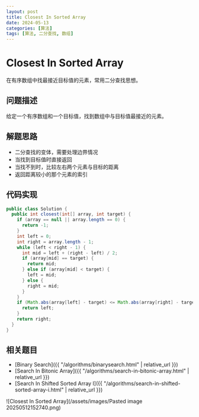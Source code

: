 ```yaml
---
layout: post
title: Closest In Sorted Array
date: 2024-05-13
categories: [算法]
tags: [算法, 二分查找, 数组]
---
```


# Closest In Sorted Array

在有序数组中找最接近目标值的元素，常用二分查找思想。

## 问题描述

给定一个有序数组和一个目标值，找到数组中与目标值最接近的元素。

## 解题思路

- 二分查找的变体，需要处理边界情况
- 当找到目标值时直接返回
- 当找不到时，比较左右两个元素与目标的距离
- 返回距离较小的那个元素的索引

## 代码实现

```java
public class Solution {
  public int closest(int[] array, int target) {
    if (array == null || array.length == 0) {
      return -1;
    }
    int left = 0;
    int right = array.length - 1;
    while (left < right - 1) {
      int mid = left + (right - left) / 2;
      if (array[mid] == target) {
        return mid;
      } else if (array[mid] < target) {
        left = mid;
      } else {
        right = mid;
      }
    }
    if (Math.abs(array[left] - target) <= Math.abs(array[right] - target)) {
      return left;
    }
    return right;
  }
}
```

## 相关题目

- [Binary Search]({{ "/algorithms/binarysearch.html" | relative_url }})
- [Search In Bitonic Array]({{ "/algorithms/search-in-bitonic-array.html" | relative_url }})
- [Search In Shifted Sorted Array I]({{ "/algorithms/search-in-shifted-sorted-array-i.html" | relative_url }})

![Closest In Sorted Array](/assets/images/Pasted image 20250512152740.png)
